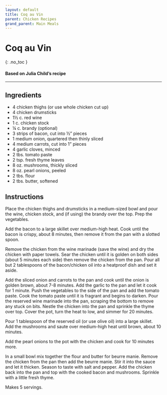 ```yaml
---
layout: default
title: Coq au Vin
parent: Chicken Recipes
grand_parent: Main Meals
---
```


# Coq au Vin
{: .no_toc }
#### Based on Julia Child’s recipe
---

## Ingredients
<ul>
	<li>4 chicken thighs (or use whole chicken cut up)</li>
	<li>4 chicken drumsticks</li>
	<li>1½ c. red wine</li>
	<li>1 c. chicken stock</li>
	<li>¼ c. brandy (optional)</li>
	<li>3 strips of bacon, cut into ½” pieces</li>
	<li>1 medium onion, quartered then thinly sliced</li>
	<li>4 medium carrots, cut into 1” pieces</li>
	<li>4 garlic cloves, minced</li>
	<li>2 tbs. tomato paste</li>
	<li>2 tsp. fresh thyme leaves</li>
	<li>8 oz. mushrooms, thickly sliced</li>
	<li>8 oz. pearl onions, peeled</li>
	<li>2 tbs. flour</li>
	<li>2 tbs. butter, softened</li>
</ul>

## Instructions
Place the chicken thighs and drumsticks in a medium-sized bowl and pour the wine, chicken stock, and (if using) the brandy over the top. Prep the vegetables. 

Add the bacon to a large skillet over medium-high heat. Cook until the bacon is crispy, about 8 minutes, then remove it from the pan with a slotted spoon. 

Remove the chicken from the wine marinade (save the wine) and dry the chicken with paper towels. Sear the chicken until it is golden on both sides (about 5 minutes each side) then remove the chicken from the pan. Pour all but 2 tablespoons of the bacon/chicken oil into a heatproof dish and set it aside.

Add the sliced onion and carrots to the pan and cook until the onion is golden brown, about 7-8 minutes. Add the garlic to the pan and let it cook for 1 minute. Push the vegetables to the side of the pan and add the tomato paste. Cook the tomato paste until it is fragrant and begins to darken. Pour the reserved wine marinade into the pan, scraping the bottom to remove any stuck on bits. Nestle the chicken into the pan and sprinkle the thyme over top. Cover the pot, turn the heat to low, and simmer for 20 minutes. 

Pour 1 tablespoon of the reserved oil (or use olive oil) into a large skillet. Add the mushrooms and saute over medium-high heat until brown, about 10 minutes. 

Add the pearl onions to the pot with the chicken and cook for 10 minutes more. 

In a small bowl mix together the flour and butter for beurre manie. Remove the chicken from the pan then add the beurre manie. Stir it into the sauce and let it thicken. Season to taste with salt and pepper. Add the chicken back into the pan and top with the cooked bacon and mushrooms. Sprinkle with a little fresh thyme. 

Makes 5 servings.